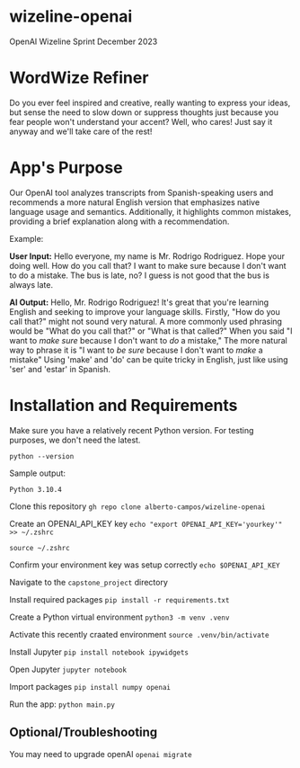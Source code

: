 # wizeline-openai
OpenAI Wizeline Sprint December 2023

# WordWize Refiner
Do you ever feel inspired and creative, really wanting to express your ideas, but sense the need to slow down or suppress thoughts just because you fear people won't understand your accent? Well, who cares! Just say it anyway and we'll take care of the rest!

# App's Purpose
Our OpenAI tool analyzes transcripts from Spanish-speaking users and recommends a more natural English version that emphasizes native language usage and semantics. Additionally, it highlights common mistakes, providing a brief explanation along with a recommendation.

Example:

**User Input:** Hello everyone, my name is Mr. Rodrigo Rodriguez. Hope your doing well. How do you call that? I want to make sure because I don't want to do a mistake. The bus is late, no? I guess is not good that the bus is always late.

**AI Output:** 
Hello, Mr. Rodrigo Rodriguez! It's great that you're learning English and seeking to improve your language skills. Firstly, "How do you call that?" might not sound very natural. A more commonly used phrasing would be "What do you call that?" or "What is that called?" When you said "I want to *make sure* because I don't want to *do* a mistake," The more natural way to phrase it is "I want to *be sure* because I don't want to *make* a mistake" Using 'make' and 'do' can be quite tricky in English, just like using 'ser' and 'estar' in Spanish.


# Installation and Requirements
Make sure you have a relatively recent Python version. For testing purposes, we don't need the latest.

`python --version`

Sample output:
```
Python 3.10.4
```

Clone this repository
`gh repo clone alberto-campos/wizeline-openai`

Create an OPENAI_API_KEY key
`echo "export OPENAI_API_KEY='yourkey'" >> ~/.zshrc`

`source ~/.zshrc`

Confirm your environment key was setup correctly
`echo $OPENAI_API_KEY`

Navigate to the `capstone_project` directory

Install required packages
`pip install -r requirements.txt`

Create a Python virtual environment
`python3 -m venv .venv`

Activate this recently craated environment
`source .venv/bin/activate`

Install Jupyter
`pip install notebook ipywidgets`

Open Jupyter
`jupyter notebook`

Import packages
`pip install numpy openai`

Run the app:
`python main.py`

## Optional/Troubleshooting
You may need to upgrade openAI
`openai migrate`